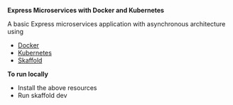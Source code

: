 **Express Microservices with Docker and Kubernetes**

A basic Express microservices application with asynchronous architecture using

- [Docker](https://docs.docker.com/engine/install/)
- [Kubernetes](https://kubernetes.io/docs/setup/)
- [Skaffold](https://skaffold.dev/docs/install/)

**To run locally**

- Install the above resources
- Run skaffold dev
